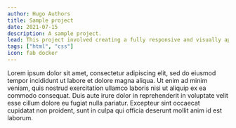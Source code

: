 ```yaml
---
author: Hugo Authors
title: Sample project
date: 2021-07-15
description: A sample project.
lead: This project involved creating a fully responsive and visually appealing website that emphasizes modern design principles and user-friendly navigation. By incorporating advanced CSS techniques and semantic HTML5 elements, I aimed to deliver a seamless and engaging user experience across all devices.
tags: ["html", "css"]
icon: fab docker
---
```

Lorem ipsum dolor sit amet, consectetur adipiscing elit, sed do eiusmod tempor incididunt ut labore et dolore magna aliqua. Ut enim ad minim veniam, quis nostrud exercitation ullamco laboris nisi ut aliquip ex ea commodo consequat. Duis aute irure dolor in reprehenderit in voluptate velit esse cillum dolore eu fugiat nulla pariatur. Excepteur sint occaecat cupidatat non proident, sunt in culpa qui officia deserunt mollit anim id est laborum.
